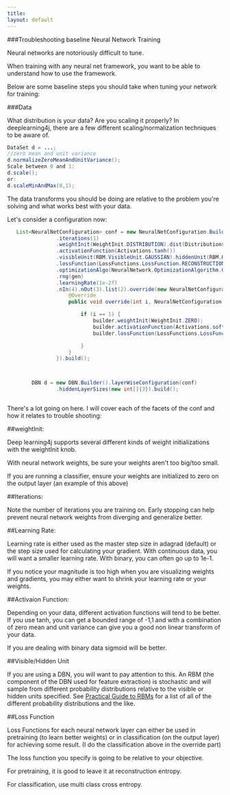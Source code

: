 ```yaml
---
title: 
layout: default
---
```


###Troubleshooting baseline Neural Network Training

Neural networks are notoriously difficult to tune.

When training with any neural net framework, you want to be able to understand how to use the framework.

Below are some baseline steps you should take when tuning your network for training:

###Data

What distribution is your data? Are you scaling it properly? In deeplearning4j, there are a few different scaling/normalization 
techniques to be aware of.

```java
DataSet d = ...;
//zero mean and unit variance
d.normalizeZeroMeanAndUnitVariance();
Scale between 0 and 1:
d.scale();
or:
d.scaleMinAndMax(0,1);
```

The data transforms you should be doing are relative to the problem you're solving and what works best with your data.


Let's consider a configuration now:


```java
   List<NeuralNetConfiguration> conf = new NeuralNetConfiguration.Builder()
                .iterations(1)
                .weightInit(WeightInit.DISTRIBUTION).dist(Distributions.normal(gen, 1e-2))
                .activationFunction(Activations.tanh())
                .visibleUnit(RBM.VisibleUnit.GAUSSIAN).hiddenUnit(RBM.HiddenUnit.RECTIFIED)
                .lossFunction(LossFunctions.LossFunction.RECONSTRUCTION_CROSSENTROPY)
                .optimizationAlgo(NeuralNetwork.OptimizationAlgorithm.GRADIENT_DESCENT)
                .rng(gen)
                .learningRate(1e-2f)
                .nIn(4).nOut(3).list(2).override(new NeuralNetConfiguration.ConfOverride() {
                    @Override
                    public void override(int i, NeuralNetConfiguration.Builder builder) {

                        if (i == 1) {
                            builder.weightInit(WeightInit.ZERO);
                            builder.activationFunction(Activations.softMaxRows());
                            builder.lossFunction(LossFunctions.LossFunction.MCXENT);

                        }
                    }
                }).build();



        DBN d = new DBN.Builder().layerWiseConfiguration(conf)
                .hiddenLayerSizes(new int[]{3}).build();



```

There's a lot going on here. I will cover each of the facets of the conf and how it relates to trouble shooting:


##weightInit:

Deep learning4j supports several different kinds of weight initializations with the weightInit knob.

With neural network weights, be sure your weights aren't too big/too small.

If you are running a classifier, ensure your weights are initialized to zero on the output layer (an example of this above)

##Iterations:

Note the number of iterations you are training on. Early stopping can help prevent neural network weights
from diverging and generalize better.

##Learning Rate:

Learning rate is either used as the master step size in adagrad (default) or the step size used for calculating
your gradient. With continuous data, you will want a smaller learning rate. With binary, you can often go up to 1e-1.

If you notice your magnitude is too high when you are visualizing weights and gradients, you may either want to shrink
your learning rate or your weights.

##Activaion Function:

Depending on your data, different activation functions will tend to be better. If you use tanh, you can 
get a bounded range of -1,1 and with a combination of zero mean and unit variance can give you a good
non linear transform of your data.

If you are dealing with binary data sigmoid will be better.

##Visible/Hidden Unit

If you are using a DBN, you will want to pay attention to this. An RBM (the component of the DBN used
for feature extraction) is stochastic and will sample from different probability distributions
relative to the visible or hidden units specified. See [Practical Guide to RBMs](https://www.cs.toronto.edu/~hinton/absps/guideTR.pdf)
for a list of all of the different probability distributions and the like.

##Loss Function

Loss Functions for each neural network layer can either be used in pretraining (to learn better weights)
or in classification (on the output layer) for achieving some result. (I do the classification above in the override part)

The loss function you specify is going to be relative to your objective.

For pretraining, it is good to leave it at reconstruction entropy.

For classification, use multi class cross entropy.



